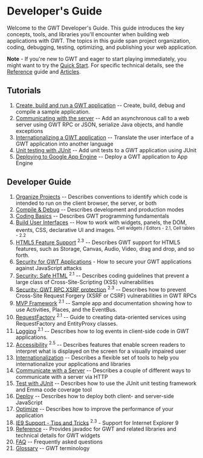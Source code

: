 Developer's Guide
===

Welcome to the GWT Developer's Guide.
This guide introduces the key concepts, tools, and libraries you'll encounter when building web applications with GWT.
The topics in this guide span project organization, coding, debugging, testing, optimizing, and publishing your web application.

**Note** - If you're new to GWT and eager to start playing immediately, you might want to try the <a href="../../gettingstarted.html">Quick Start</a>. For specific technical details, see the <a href="RefGuide.html">Reference</a> guide and <a href="../../articles/articles.html">Articles</a>.

## Tutorials

1.  [Create, build and run a GWT application](tutorial/gettingstarted.html) -- Create, build, debug and compile a sample application.
2.  [Communicating with the server](tutorial/clientserver.html) -- Add an asynchronous call to a web server using GWT RPC or JSON, serialize Java objects, and handle exceptions
3.  [Internationalizing a GWT application](tutorial/i18n.html) -- Translate the user interface of a GWT application into another language
4.  [Unit testing with JUnit](tutorial/JUnit.html) -- Add unit tests to a GWT application using JUnit
5.  [Deploying to Google App Engine](tutorial/appengine.html) -- Deploy a GWT application to App Engine

## Developer Guide

1.  [Organize Projects](DevGuideOrganizingProjects.html) -- Describes conventions to identify which code is intended to run on the client browser, the server, or both
2.  [Compile &amp; Debug](DevGuideCompilingAndDebugging.html) -- Describes development and production modes
3.  [Coding Basics](DevGuideCodingBasics.html) -- Describes GWT programming fundamentals
4.  [Build User Interfaces](DevGuideUi.html) -- How to work with widgets, panels, the DOM, events, CSS, declarative UI and images. <sup class="version-sup">Cell widgets / Editors - 2.1, Cell tables - 2.2</sup>
5.  [HTML5 Feature Support](DevGuideHtml5.html) <sup class="version-sup">2.3</sup> -- Describes GWT support for HTML5 features, such as Storage, Canvas, Audio, Video, drag and drop, and so forth.
6.  [Security for GWT Applications](../../articles/security_for_gwt_applications.html) - How to secure your GWT applications against JavaScript attacks
7.  [Security: Safe HTML](DevGuideSecuritySafeHtml.html) <sup class="version-sup">2.1</sup> -- Describes coding guidelines that prevent a large class of Cross-Site-Scripting (XSS) vulnerabilities
8.  [Security: GWT RPC XSRF protection](DevGuideSecurityRpcXsrf.html) <sup class="version-sup">2.3</sup> -- Describes how to prevent Cross-Site Request Forgery (XSRF or CSRF) vulnerabilities in GWT RPCs
9.  [MVP Framework](DevGuideMvpActivitiesAndPlaces.html) <sup class="version-sup">2.1</sup> -- Sample app and documentation showing how to use Activities, Places, and the EventBus.
10.  [RequestFactory](DevGuideRequestFactory.html) <sup class="version-sup">2.1</sup> -- Guide to creating data-oriented services using RequestFactory and EntityProxy classes.
11.  [Logging](DevGuideLogging.html) <sup class="version-sup">2.1</sup> -- Describes how to log events in client-side code in GWT applications.
12.  [Accessibility](DevGuideA11y.html)  <sup class="version-sup">2.5</sup> -- Describes features that enable screen readers to interpret what is displayed on the screen for a visually impaired user
13.  [Internationalization](DevGuideI18n.html) -- Describes a flexible set of tools to help you internationalize your applications and libraries
14.  [Communicate with a Server](DevGuideServerCommunication.html) -- Describes a couple of different ways to communicate with a server via HTTP
15.  [Test with JUnit](DevGuideTesting.html) -- Describes how to use the JUnit unit testing framework and Emma code coverage tool
16.  [Deploy](DevGuideDeploying.html) -- Describes how to deploy both client- and server-side JavaScript
17.  [Optimize](DevGuideOptimizing.html) -- Describes how to improve the performance of your application
18.  [IE9 Support - Tips and Tricks](DevGuideIE9.html) <sup class="version-sup">2.3</sup> - Support for Internet Explorer 9
19.  [Reference](RefGuide.html) -- Provides javadoc for GWT and related libraries and technical details for GWT widgets
20.  [FAQ](FAQ.html) -- Frequently asked questions
21.  [Glossary](DevGuideGlossary.html) -- GWT terminology


